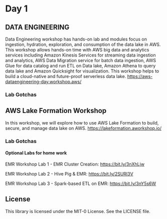 # Day 1

## DATA ENGINEERING
Data Engineering workshop has hands-on lab and modules focus on ingestion, hydration, exploration, and consumption of the data lake in AWS. This workshop allows hands-on time with AWS big data and analytics services including Amazon Kinesis Services for streaming data ingestion and analytics, AWS Data Migration service for batch data ingestion, AWS Glue for data catalog and run ETL on Data lake, Amazon Athena to query data lake and Amazon Quicksight for visualization. This workshop helps to build a cloud-native and future-proof serverless data lake.
https://aws-dataengineering-day.workshop.aws/

### Lab Gotchas

## AWS Lake Formation Workshop
In this workshop, we will explore how to use AWS Lake Formation to build, secure, and manage data lake on AWS.
https://lakeformation.aworkshop.io/

### Lab Gotchas

#### Optional Labs for home work

EMR Workshop Lab 1 - EMR Cluster Creation: https://bit.ly/3nXhLjw

EMR Workshop Lab 2 - Hive Pig & EMR: https://bit.ly/2SURl3V

EMR Workshop Lab 3 - Spark-based ETL on EMR: https://bit.ly/3nY5s6W

## License

This library is licensed under the MIT-0 License. See the LICENSE file.

